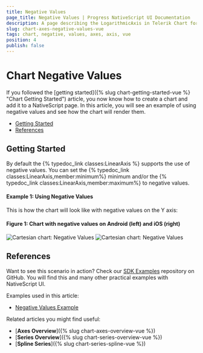```yaml
---
title: Negative Values
page_title: Negative Values | Progress NativeScript UI Documentation
description: A page describing the LogarithmicAxis in Telerik Chart for NativeScript. This article explains the usage of negative values in an axis.
slug: chart-axes-negative-values-vue
tags: chart, negative, values, axes, axis, vue
position: 4
publish: false
---
```


# Chart Negative Values

If you followed the [getting started]({% slug chart-getting-started-vue %} "Chart Getting Started") article, you now know how to create a chart and add it to a NativeScript page. In this article, you will see an example of using negative values and see how the chart will render them. 

* [Getting Started](#getting-started)
* [References](#references)

## Getting Started

By default the {% typedoc_link classes:LinearAxis %} supports the use of negative values. You can set the {% typedoc_link classes:LinearAxis,member:minimum%} minimum and/or the {% typedoc_link classes:LinearAxis,member:maximum%} to negative values.


#### Example 1: Using Negative Values

<snippet id='chart-negative-values-data-vue'/>

<snippet id='chart-negative-values-vue'/>

This is how the chart will look like with negative values on the Y axis:

#### Figure 1: Chart with negative values on Android (left) and iOS (right)

![Cartesian chart: Negative Values](../../../../docs/ui/img/ns_ui//negative_values_android.png "Negative values in Android.") ![Cartesian chart: Negative Values](../../../../docs/ui/img/ns_ui//negative_values_ios.png "Negative values in iOS.")

## References

Want to see this scenario in action?
Check our [SDK Examples](https://github.com/NativeScript/nativescript-ui-samples-vue) repository on GitHub. You will find this and many other practical examples with NativeScript UI.

Examples used in this article:

* [Negative Values Example](https://github.com/NativeScript/nativescript-ui-samples-vue/tree/master/chart/app/examples/axes/negative-values)

Related articles you might find useful:

* [**Axes Overview**]({% slug chart-axes-overview-vue %})
* [**Series Overview**]({% slug chart-series-overview-vue %})
* [**Spline Series**]({% slug chart-series-spline-vue %})
